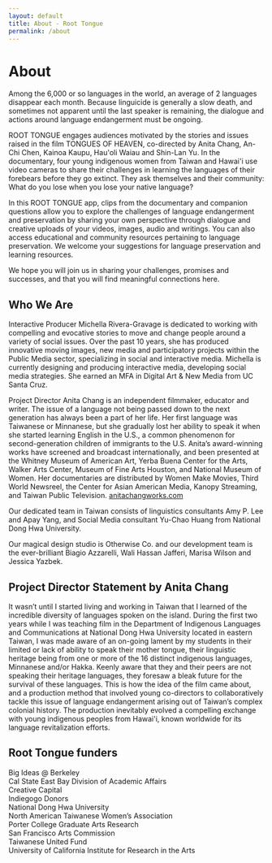 ```yaml
---
layout: default
title: About - Root Tongue
permalink: /about
---
```


# About

Among the 6,000 or so languages in the world, an average of 2 languages disappear each month. Because linguicide is generally a slow death, and sometimes not apparent until the last speaker is remaining, the dialogue and actions around language endangerment must be ongoing.


ROOT TONGUE engages audiences motivated by the stories and issues raised in the film TONGUES OF HEAVEN, co-directed by Anita Chang, An-Chi Chen, Kainoa Kaupu, Hau'oli Waiau and Shin-Lan Yu. In the documentary, four young indigenous women from Taiwan and Hawai'i use video cameras to share their challenges in learning the languages of their forebears before they go extinct. They ask themselves and their community: What do you lose when you lose your native language?


In this ROOT TONGUE app, clips from the documentary and companion questions allow you to explore the challenges of language endangerment and preservation by sharing your own perspective through dialogue and creative uploads of your videos, images, audio and writings. You can also access educational and community resources pertaining to language preservation. We welcome your suggestions for language preservation and learning resources.


We hope you will join us in sharing your challenges, promises and successes, and that you will find meaningful connections here.


## Who We Are

Interactive Producer Michella Rivera-Gravage is dedicated to working with compelling and evocative stories to move and change people around a variety of social issues. Over the past 10 years, she has produced innovative moving images, new media and participatory projects within the Public Media sector, specializing in social and interactive media. Michella is currently designing and producing interactive media, developing social media strategies. She earned an MFA in Digital Art & New Media from UC Santa Cruz.


Project Director Anita Chang is an independent filmmaker, educator and writer. The issue of a language not being passed down to the next generation has always been a part of her life. Her first language was Taiwanese or Minnanese, but she gradually lost her ability to speak it when she started learning English in the U.S., a common phenomenon for second-generation children of immigrants to the U.S. Anita’s award-winning works have screened and broadcast internationally, and been presented at the Whitney Museum of American Art, Yerba Buena Center for the Arts, Walker Arts Center, Museum of Fine Arts Houston, and National Museum of Women. Her documentaries are distributed by Women Make Movies, Third World Newsreel, the Center for Asian American Media, Kanopy Streaming, and Taiwan Public Television. [anitachangworks.com](https://anitachangworks.com/)


Our dedicated team in Taiwan consists of linguistics consultants Amy P. Lee and Apay Yang, and Social Media consultant Yu-Chao Huang from National Dong Hwa University.


Our magical design studio is Otherwise Co. and our development team is the ever-brilliant Biagio Azzarelli, Wali Hassan Jafferi, Marisa Wilson and Jessica Yazbek.

## Project Director Statement by Anita Chang

It wasn’t until I started living and working in Taiwan that I learned of the incredible diversity of languages spoken on the island. During the first two years while I was teaching film in the Department of Indigenous Languages and Communications at National Dong Hwa University located in eastern Taiwan, I was made aware of an on-going lament by my students in their limited or lack of ability to speak their mother tongue, their linguistic heritage being from one or more of the 16 distinct indigenous languages, Minnanese and/or Hakka. Keenly aware that they and their peers are not speaking their heritage languages, they foresaw a bleak future for the survival of these languages. This is how the idea of the film came about, and a production method that involved young co-directors to collaboratively tackle this issue of language endangerment arising out of Taiwan’s complex colonial history. The production inevitably evolved a compelling exchange with young indigenous peoples from Hawai'i, known worldwide for its language revitalization efforts.

## Root Tongue funders

Big Ideas @ Berkeley  
Cal State East Bay Division of Academic Affairs  
Creative Capital   
Indiegogo Donors  
National Dong Hwa University  
North American Taiwanese Women’s Association  
Porter College Graduate Arts Research  
San Francisco Arts Commission  
Taiwanese United Fund  
University of California Institute for Research in the Arts
